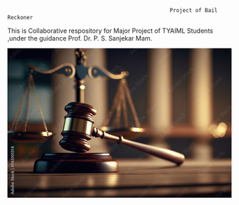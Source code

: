                                                        Project of Bail Reckoner
This is Collaborative respository for Major Project of TYAIML Students ,under the guidance Prof. Dr. P. S. Sanjekar Mam.


![image alt](https://github.com/DhanashriPatil11/Major-Project/blob/main/judicial.jpg?raw=true)
